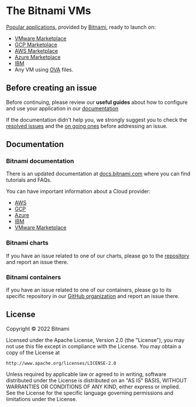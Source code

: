 # The Bitnami VMs   

[Popular applications](https://bitnami.com/stacks), provided by [Bitnami](https://bitnami.com), ready to launch on:
* [VMware Marketplace](https://marketplace.cloud.vmware.com/)
* [GCP Marketplace](https://bitnami.com/partners/google)
* [AWS Marketplace](https://bitnami.com/partners/aws)
* [Azure Marketplace](https://bitnami.com/partners/azure)
* [IBM](https://cloud.ibm.com/catalog?search=Bitnami#search_results)
* Any VM using [OVA](https://bitnami.com/stacks/virtual-machine) files.

## Before creating an issue

Before continuing, please review our **useful guides** about how to configure and use your application in our [documentation](https://docs.bitnami.com/general/apps/)

If the documentation didn't help you, we strongly suggest you to check the [resolved issues](https://github.com/bitnami/vms/issues?q=is%3Aissue+is%3Aclosed) and the [on going ones](https://github.com/bitnami/vms/issues) before addressing an issue.

## Documentation

### Bitnami documentation

There is an updated documentation at [docs.bitnami.com](https://docs.bitnami.com/) where you can find tutorials and FAQs.

You can have important information about a Cloud provider:
* [AWS](https://docs.bitnami.com/aws/)
* [GCP](https://docs.bitnami.com/google/)
* [Azure](https://docs.bitnami.com/azure/)
* [IBM](https://docs.bitnami.com/ibm/)
* [VMware Marketplace](https://docs.bitnami.com/vmware-marketplace/)

### Bitnami charts

If you have an issue related to one of our charts, please go to the [repository](https://github.com/bitnami/charts/issues) and report an issue there.

### Bitnami containers

If you have an issue related to one of our containers, please go to its specific repository in our [GitHub organization](https://github.com/bitnami/) and report an issue there.

## License

Copyright &copy; 2022 Bitnami

Licensed under the Apache License, Version 2.0 (the "License");
you may not use this file except in compliance with the License.
You may obtain a copy of the License at

    http://www.apache.org/licenses/LICENSE-2.0

Unless required by applicable law or agreed to in writing, software
distributed under the License is distributed on an "AS IS" BASIS,
WITHOUT WARRANTIES OR CONDITIONS OF ANY KIND, either express or implied.
See the License for the specific language governing permissions and
limitations under the License.
